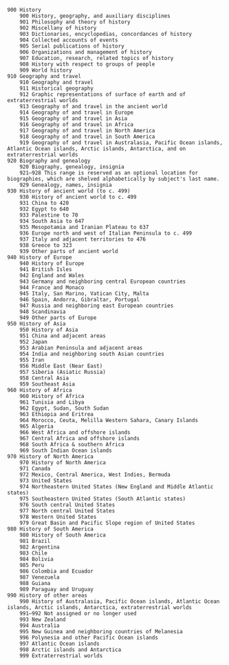    900 History
        900 History, geography, and auxiliary disciplines
        901 Philosophy and theory of history
        902 Miscellany of history
        903 Dictionaries, encyclopedias, concordances of history
        904 Collected accounts of events
        905 Serial publications of history
        906 Organizations and management of history
        907 Education, research, related topics of history
        908 History with respect to groups of people
        909 World history
    910 Geography and travel
        910 Geography and travel
        911 Historical geography
        912 Graphic representations of surface of earth and of extraterrestrial worlds
        913 Geography of and travel in the ancient world
        914 Geography of and travel in Europe
        915 Geography of and travel in Asia
        916 Geography of and travel in Africa
        917 Geography of and travel in North America
        918 Geography of and travel in South America
        919 Geography of and travel in Australasia, Pacific Ocean islands, Atlantic Ocean islands, Arctic islands, Antarctica, and on extraterrestrial worlds
    920 Biography and genealogy
        920 Biography, genealogy, insignia
        921–928 This range is reserved as an optional location for biographies, which are shelved alphabetically by subject's last name.
        929 Genealogy, names, insignia
    930 History of ancient world (to c. 499)
        930 History of ancient world to c. 499
        931 China to 420
        932 Egypt to 640
        933 Palestine to 70
        934 South Asia to 647
        935 Mesopotamia and Iranian Plateau to 637
        936 Europe north and west of Italian Peninsula to c. 499
        937 Italy and adjacent territories to 476
        938 Greece to 323
        939 Other parts of ancient world
    940 History of Europe
        940 History of Europe
        941 British Isles
        942 England and Wales
        943 Germany and neighboring central European countries
        944 France and Monaco
        945 Italy, San Marino, Vatican City, Malta
        946 Spain, Andorra, Gibraltar, Portugal
        947 Russia and neighboring east European countries
        948 Scandinavia
        949 Other parts of Europe
    950 History of Asia
        950 History of Asia
        951 China and adjacent areas
        952 Japan
        953 Arabian Peninsula and adjacent areas
        954 India and neighboring south Asian countries
        955 Iran
        956 Middle East (Near East)
        957 Siberia (Asiatic Russia)
        958 Central Asia
        959 Southeast Asia
    960 History of Africa
        960 History of Africa
        961 Tunisia and Libya
        962 Egypt, Sudan, South Sudan
        963 Ethiopia and Eritrea
        964 Morocco, Ceuta, Melilla Western Sahara, Canary Islands
        965 Algeria
        966 West Africa and offshore islands
        967 Central Africa and offshore islands
        968 South Africa & southern Africa
        969 South Indian Ocean islands
    970 History of North America
        970 History of North America
        971 Canada
        972 Mexico, Central America, West Indies, Bermuda
        973 United States
        974 Northeastern United States (New England and Middle Atlantic states)
        975 Southeastern United States (South Atlantic states)
        976 South central United States
        977 North central United States
        978 Western United States
        979 Great Basin and Pacific Slope region of United States
    980 History of South America
        980 History of South America
        981 Brazil
        982 Argentina
        983 Chile
        984 Bolivia
        985 Peru
        986 Colombia and Ecuador
        987 Venezuela
        988 Guiana
        989 Paraguay and Uruguay
    990 History of other areas
        990 History of Australasia, Pacific Ocean islands, Atlantic Ocean islands, Arctic islands, Antarctica, extraterrestrial worlds
        991–992 Not assigned or no longer used
        993 New Zealand
        994 Australia
        995 New Guinea and neighboring countries of Melanesia
        996 Polynesia and other Pacific Ocean islands
        997 Atlantic Ocean islands
        998 Arctic islands and Antarctica
        999 Extraterrestrial worlds
